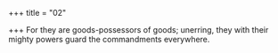 +++
title = "02"

+++
For they are goods-possessors of goods; unerring, they with their  mighty powers
guard the commandments everywhere.